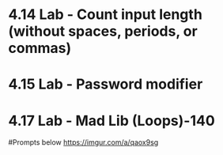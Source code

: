 # 4.14 Lab - Count input length (without spaces, periods, or commas)
# 4.15 Lab - Password modifier
# 4.17 Lab - Mad Lib (Loops)-140

#Prompts below
https://imgur.com/a/qaox9sg
